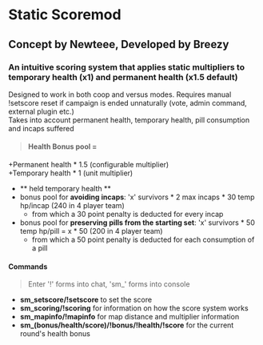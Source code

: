 # Static Scoremod
## Concept by Newteee, Developed by Breezy  
### An intuitive scoring system that applies static multipliers to temporary health (x1) and permanent health (x1.5 default)
Designed to work in both coop and versus modes. Requires manual !setscore reset if campaign is ended unnaturally (vote, admin command, external plugin etc.)  
Takes into account permanent health, temporary health, pill consumption and incaps suffered
> #### Health Bonus pool =   
+Permanent health * 1.5 (configurable multiplier)  
+Temporary health * 1 (unit multiplier)   
 * ** held temporary health **
 * bonus pool for **avoiding incaps**: 'x' survivors * 2 max incaps * 30 temp hp/incap (240 in 4 player team)   
   - from which a 30 point penalty is deducted for every incap 
 * bonus pool for **preserving pills from the starting set**:  'x' survivors * 50 temp hp/pill = x * 50 (200 in 4 player team)
   - from which a 50 point penalty is deducted for each consumption of a pill 

#### Commands 
> Enter '!' forms into chat, 'sm_' forms into console  

 * <coop only> **sm_setscore/!setscore** to set the score  
 * **sm_scoring/!scoring** for information on how the score system works    
 * **sm_mapinfo/!mapinfo** for map distance and multiplier information    
 * **sm_(bonus/health/score)/!bonus/!health/!score** for the current round's health bonus  

